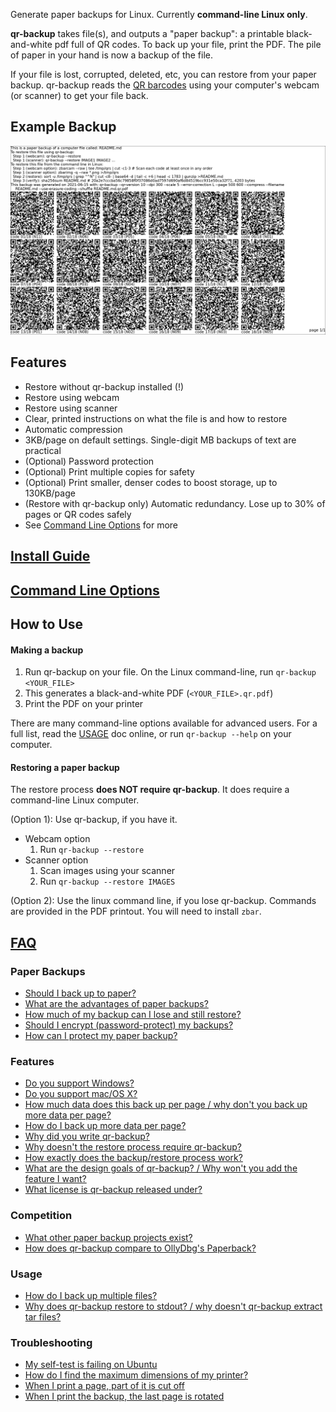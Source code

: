 Generate paper backups for Linux. Currently **command-line Linux only**.

**qr-backup** takes file(s), and outputs a "paper backup": a printable black-and-white pdf full of QR codes. To back up your file, print the PDF. The pile of paper in your hand is now a backup of the file.

If your file is lost, corrupted, deleted, etc, you can restore from your paper backup. qr-backup reads the [QR barcodes](https://en.wikipedia.org/wiki/QR_code) using your computer's webcam (or scanner) to get your file back.

## Example Backup
![Example Backup](docs/example.png)

## Features
- Restore without qr-backup installed (!)
- Restore using webcam
- Restore using scanner
- Clear, printed instructions on what the file is and how to restore
- Automatic compression
- 3KB/page on default settings. Single-digit MB backups of text are practical
- (Optional) Password protection
- (Optional) Print multiple copies for safety
- (Optional) Print smaller, denser codes to boost storage, up to 130KB/page
- (Restore with qr-backup only) Automatic redundancy. Lose up to 30% of pages or QR codes safely
- See [Command Line Options](docs/MAN.txt) for more

## [Install Guide](docs/INSTALL.md)
## [Command Line Options](docs/MAN.txt)

## How to Use
#### Making a backup
1. Run qr-backup on your file. On the Linux command-line, run `qr-backup <YOUR_FILE>`
2. This generates a black-and-white PDF (`<YOUR_FILE>.qr.pdf`)
3. Print the PDF on your printer

There are many command-line options available for advanced users. For a full list, read the [USAGE](docs/USAGE.md) doc online, or run `qr-backup --help` on your computer.

#### Restoring a paper backup
The restore process **does NOT require qr-backup**. It does require a command-line Linux computer.

(Option 1): Use qr-backup, if you have it.
- Webcam option
    1. Run `qr-backup --restore`
- Scanner option
    1. Scan images using your scanner
    2. Run `qr-backup --restore IMAGES`

(Option 2): Use the linux command line, if you lose qr-backup. Commands are provided in the PDF printout. You will need to install `zbar`.

## [FAQ](docs/FAQ.md)

### Paper Backups
- [Should I back up to paper?](#should-i-back-up-to-paper)
- [What are the advantages of paper backups?](#what-are-the-advantages-of-paper-backups)
- [How much of my backup can I lose and still restore?](#how-much-of-my-backup-can-i-lose-and-still-restore)
- [Should I encrypt (password-protect) my backups?](#should-i-encrypt-password-protect-my-backups)
- [How can I protect my paper backup?](#how-can-i-protect-my-paper-backup)

### Features
- [Do you support Windows?](#do-you-support-windows)
- [Do you support mac/OS X?](#do-you-support-macos-x)
- [How much data does this back up per page / why don't you back up more data per page?](#how-much-data-does-this-back-up-per-page)
- [How do I back up more data per page?](#how-do-i-back-up-more-data-per-page)
- [Why did you write qr-backup?](#why-did-you-write-qr-backup)
- [Why doesn't the restore process require qr-backup?](#why-doesnt-the-restore-process-require-qr-backup)
- [How exactly does the backup/restore process work?](#how-exactly-does-the-backuprestore-process-work)
- [What are the design goals of qr-backup? / Why won't you add the feature I want?](#what-are-the-design-goals-of-qr-backup)
- [What license is qr-backup released under?](#what-license-is-qr-backup-released-under)

### Competition
- [What other paper backup projects exist?](#what-other-paper-backup-projects-exist)
- [How does qr-backup compare to OllyDbg's Paperback?](#how-does-qr-backup-compare-to-ollydbgs-paperback)

### Usage
- [How do I back up multiple files?](#how-do-i-back-up-multiple-files)
- [Why does qr-backup restore to stdout? / why doesn't qr-backup extract tar files?](#why-does-qr-backup-restore-to-stdout-rather-than-the-original-filename)

### Troubleshooting
- [My self-test is failing on Ubuntu](#my-self-test-is-failing-on-ubuntu)
- [How do I find the maximum dimensions of my printer?](#how-do-i-find-the-maximum-dimensions-of-my-printer)
- [When I print a page, part of it is cut off](#when-i-print-a-page-part-of-it-is-cut-off)
- [When I print the backup, the last page is rotated](#when-i-print-the-backup-the-last-page-is-rotated)
